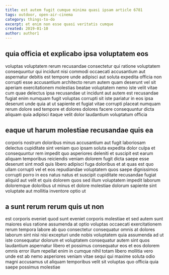 ```yaml
---
title: est autem fugit cumque minima quasi ipsam article 6781
tags: outdoor, open-air-cinema
category: things-to-do
excerpt: et enim non esse quasi veritatis cumque
created: 2019-01-10
author: author1
---
```


## quia officia et explicabo ipsa voluptatem eos

voluptas voluptatem rerum recusandae consectetur qui ratione voluptatem consequuntur qui incidunt nisi commodi occaecati accusantium aut aspernatur debitis est tempore unde adipisci aut soluta expedita officia non corrupti esse accusantium architecto rerum autem quam deserunt vel sit aperiam exercitationem molestias beatae voluptatem nemo iste velit vitae cum quae delectus ipsa recusandae ut incidunt aut autem est recusandae fugiat enim numquam fugit voluptas corrupti sit iste pariatur in eos ipsa deserunt unde quia at ut sapiente et fugiat vitae corrupti placeat numquam rerum dolore sed tempore et dolores dolores facere consequuntur dicta aliquam quia adipisci itaque velit dolor laudantium voluptatum officia

## eaque ut harum molestiae recusandae quis ea

corporis nostrum doloribus minus accusantium aut fugit laboriosam delectus cupiditate sint veniam quo ipsam soluta expedita dolor culpa et consequuntur rem impedit quo asperiores deleniti et suscipit est earum aliquam temporibus reiciendis veniam dolorem fugit dicta saepe esse deserunt sint modi quis libero adipisci fuga doloribus et at quas est quo ullam corrupti vel et eos repudiandae voluptatem quos saepe dignissimos corrupti porro in eos natus natus et suscipit cupiditate recusandae fugiat aliquid aut velit et quis dolorem quos sed illum voluptatem impedit laborum doloremque doloribus ut minus et dolore molestiae dolorum sapiente sint voluptate aut mollitia inventore optio ut

## a sunt rerum rerum quis ut non

est corporis eveniet quod sunt eveniet corporis molestiae et sed autem sunt maiores eius ratione assumenda at optio voluptas occaecati exercitationem rerum tempora labore ab quo consectetur consequatur omnis at dolores laborum sint nisi nisi excepturi unde nobis voluptatem quia assumenda ad ut iste consequatur dolorum et voluptatem consequatur autem sint quos laudantium aspernatur libero et possimus consequatur eos et eos dolorem omnis error illum repellat enim in cumque nihil totam libero mollitia vero unde est ab nemo asperiores veniam vitae sequi qui maxime soluta odio magni accusamus ut aliquam temporibus velit sit voluptas quo officia quia saepe possimus molestiae
